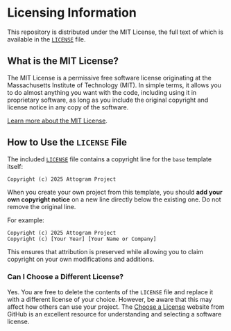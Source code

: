# Licensing Information

This repository is distributed under the MIT License, the full text of which is available in the [`LICENSE`](../LICENSE) file.

## What is the MIT License?

The MIT License is a permissive free software license originating at the Massachusetts Institute of Technology (MIT). In simple terms, it allows you to do almost anything you want with the code, including using it in proprietary software, as long as you include the original copyright and license notice in any copy of the software.

[Learn more about the MIT License](https://choosealicense.com/licenses/mit/).

## How to Use the `LICENSE` File

The included [`LICENSE`](../LICENSE) file contains a copyright line for the `base` template itself:

`Copyright (c) 2025 Attogram Project`

When you create your own project from this template, you should **add your own copyright notice** on a new line directly below the existing one. Do not remove the original line.

For example:

```
Copyright (c) 2025 Attogram Project
Copyright (c) [Your Year] [Your Name or Company]
```

This ensures that attribution is preserved while allowing you to claim copyright on your own modifications and additions.

### Can I Choose a Different License?

Yes. You are free to delete the contents of the `LICENSE` file and replace it with a different license of your choice. However, be aware that this may affect how others can use your project. The [Choose a License](https://choosealicense.com/) website from GitHub is an excellent resource for understanding and selecting a software license.
